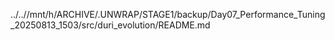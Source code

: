 ../..//mnt/h/ARCHIVE/.UNWRAP/STAGE1/backup/Day07_Performance_Tuning_20250813_1503/src/duri_evolution/README.md